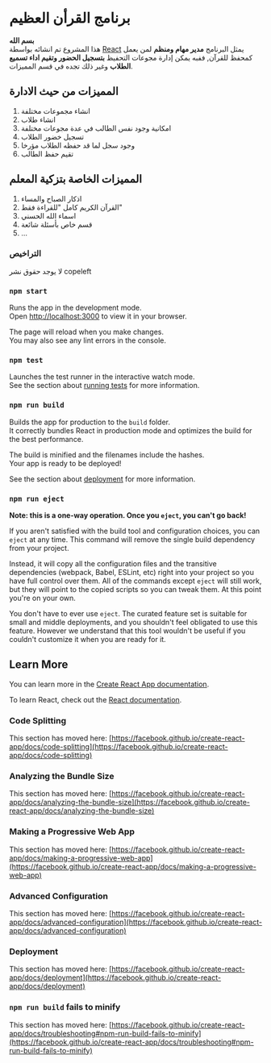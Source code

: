 # برنامج القرأن العظيم 

**بسم الله**\
هذا المشروع تم انشائه بواسطة [React](https://github.com/facebook/create-react-app) 
يمثل البرنامج **مدير مهام ومنظم** لمن يعمل كمحفظ للقرآن, ففبه يمكن إدارة مجوعات التحفيظ **بتسجيل الحضور وتقيم اداء تسميع الطلاب** وغير ذلك تجده في قسم المميزات.

## المميزات من حيث الادارة
1. انشاء مجموعات مختلفة
2. انشاء طلاب
3. امكانية وجود نفس الطالب في عدة مجوعات مختلفة
4. تسجيل خضور الطلاب
5. وجود سجل لما قد حفظه الطلاب مؤرخا
6. تقيم حفظ الطالب
   
## المميزات الخاصة بتزكية المعلم 
1. اذكار الصباح والمساء
2. القرآن الكريم كامل "للقراءة فقط"
3. اسماء الله الحسني
4. قسم خاص بأسئلة شائعة
5. ...
   
### التراخيص
لا يوجد حقوق نشر copeleft

### `npm start`

Runs the app in the development mode.\
Open [http://localhost:3000](http://localhost:3000) to view it in your browser.

The page will reload when you make changes.\
You may also see any lint errors in the console.

### `npm test`

Launches the test runner in the interactive watch mode.\
See the section about [running tests](https://facebook.github.io/create-react-app/docs/running-tests) for more information.

### `npm run build`

Builds the app for production to the `build` folder.\
It correctly bundles React in production mode and optimizes the build for the best performance.

The build is minified and the filenames include the hashes.\
Your app is ready to be deployed!

See the section about [deployment](https://facebook.github.io/create-react-app/docs/deployment) for more information.

### `npm run eject`

**Note: this is a one-way operation. Once you `eject`, you can't go back!**

If you aren't satisfied with the build tool and configuration choices, you can `eject` at any time. This command will remove the single build dependency from your project.

Instead, it will copy all the configuration files and the transitive dependencies (webpack, Babel, ESLint, etc) right into your project so you have full control over them. All of the commands except `eject` will still work, but they will point to the copied scripts so you can tweak them. At this point you're on your own.

You don't have to ever use `eject`. The curated feature set is suitable for small and middle deployments, and you shouldn't feel obligated to use this feature. However we understand that this tool wouldn't be useful if you couldn't customize it when you are ready for it.

## Learn More

You can learn more in the [Create React App documentation](https://facebook.github.io/create-react-app/docs/getting-started).

To learn React, check out the [React documentation](https://reactjs.org/).

### Code Splitting

This section has moved here: [https://facebook.github.io/create-react-app/docs/code-splitting](https://facebook.github.io/create-react-app/docs/code-splitting)

### Analyzing the Bundle Size

This section has moved here: [https://facebook.github.io/create-react-app/docs/analyzing-the-bundle-size](https://facebook.github.io/create-react-app/docs/analyzing-the-bundle-size)

### Making a Progressive Web App

This section has moved here: [https://facebook.github.io/create-react-app/docs/making-a-progressive-web-app](https://facebook.github.io/create-react-app/docs/making-a-progressive-web-app)

### Advanced Configuration

This section has moved here: [https://facebook.github.io/create-react-app/docs/advanced-configuration](https://facebook.github.io/create-react-app/docs/advanced-configuration)

### Deployment

This section has moved here: [https://facebook.github.io/create-react-app/docs/deployment](https://facebook.github.io/create-react-app/docs/deployment)

### `npm run build` fails to minify

This section has moved here: [https://facebook.github.io/create-react-app/docs/troubleshooting#npm-run-build-fails-to-minify](https://facebook.github.io/create-react-app/docs/troubleshooting#npm-run-build-fails-to-minify)
